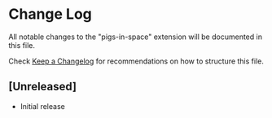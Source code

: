 # Change Log

All notable changes to the "pigs-in-space" extension will be documented in this file.

Check [Keep a Changelog](http://keepachangelog.com/) for recommendations on how to structure this file.

## [Unreleased]

- Initial release

